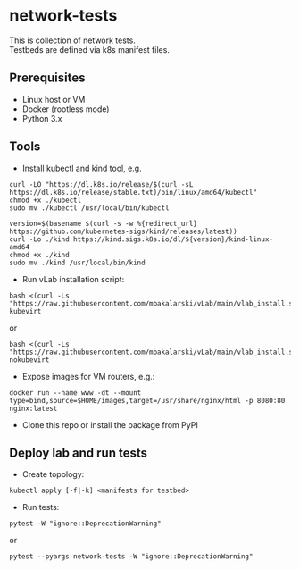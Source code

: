 # network-tests

This is collection of network tests.<br>
Testbeds are defined via k8s manifest files.

## Prerequisites
* Linux host or VM
* Docker (rootless mode)
* Python 3.x

## Tools
* Install kubectl and kind tool, e.g.
```
curl -LO "https://dl.k8s.io/release/$(curl -sL https://dl.k8s.io/release/stable.txt)/bin/linux/amd64/kubectl"
chmod +x ./kubectl
sudo mv ./kubectl /usr/local/bin/kubectl
```
```
version=$(basename $(curl -s -w %{redirect_url} https://github.com/kubernetes-sigs/kind/releases/latest))
curl -Lo ./kind https://kind.sigs.k8s.io/dl/${version}/kind-linux-amd64
chmod +x ./kind
sudo mv ./kind /usr/local/bin/kind
```
* Run vLab installation script:
```
bash <(curl -Ls "https://raw.githubusercontent.com/mbakalarski/vLab/main/vlab_install.sh") kubevirt
```
or
```
bash <(curl -Ls "https://raw.githubusercontent.com/mbakalarski/vLab/main/vlab_install.sh") nokubevirt
```
* Expose images for VM routers, e.g.:
```
docker run --name www -dt --mount type=bind,source=$HOME/images,target=/usr/share/nginx/html -p 8080:80 nginx:latest
```

* Clone this repo or install the package from PyPI

## Deploy lab and run tests
* Create topology:
```
kubectl apply [-f|-k] <manifests for testbed>
```
* Run tests:
```
pytest -W "ignore::DeprecationWarning"
```
or 
```
pytest --pyargs network-tests -W "ignore::DeprecationWarning"
```
